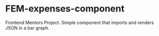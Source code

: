 # FEM-expenses-component
Frontend Mentors Project. Simple component that imports and renders JSON in a bar graph.

